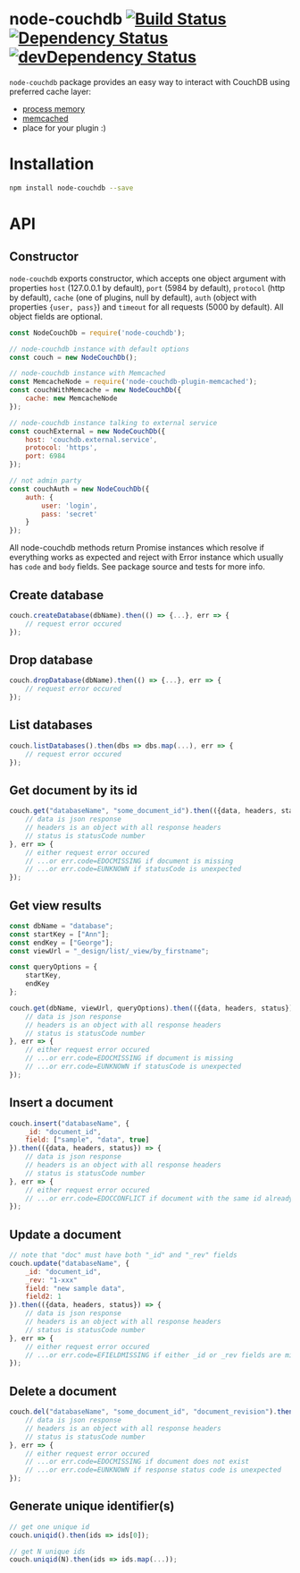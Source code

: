 # node-couchdb [![Build Status](https://secure.travis-ci.org/1999/node-couchdb.svg?branch=master)](http://travis-ci.org/1999/node-couchdb) [![Dependency Status](https://david-dm.org/1999/node-couchdb.svg)](https://david-dm.org/1999/node-couchdb) [![devDependency Status](https://david-dm.org/1999/node-couchdb/dev-status.svg)](https://david-dm.org/1999/node-couchdb#info=devDependencies)

`node-couchdb` package provides an easy way to interact with CouchDB using preferred cache layer:

 * [process memory](https://www.npmjs.com/package/node-couchdb-plugin-memory)
 * [memcached](https://www.npmjs.com/package/node-couchdb-plugin-memcached)
 * place for your plugin :)

# Installation
``` bash
npm install node-couchdb --save
```

# API
## Constructor
`node-couchdb` exports constructor, which accepts one object argument with properties `host` (127.0.0.1 by default), `port` (5984 by default), `protocol` (http by default), `cache` (one of plugins, null by default), `auth` (object with properties `{user, pass}`) and `timeout` for all requests (5000 by default). All object fields are optional.

```javascript
const NodeCouchDb = require('node-couchdb');

// node-couchdb instance with default options
const couch = new NodeCouchDb();

// node-couchdb instance with Memcached
const MemcacheNode = require('node-couchdb-plugin-memcached');
const couchWithMemcache = new NodeCouchDb({
    cache: new MemcacheNode
});

// node-couchdb instance talking to external service
const couchExternal = new NodeCouchDb({
    host: 'couchdb.external.service',
    protocol: 'https',
    port: 6984
});

// not admin party
const couchAuth = new NodeCouchDb({
    auth: {
        user: 'login',
        pass: 'secret'
    }
});
```

All node-couchdb methods return Promise instances which resolve if everything works as expected and reject with Error instance which usually has `code` and `body` fields. See package source and tests for more info.

## Create database
```javascript
couch.createDatabase(dbName).then(() => {...}, err => {
    // request error occured
});
```

## Drop database
```javascript
couch.dropDatabase(dbName).then(() => {...}, err => {
    // request error occured
});
```

## List databases
```javascript
couch.listDatabases().then(dbs => dbs.map(...), err => {
    // request error occured
});
```

## Get document by its id
```javascript
couch.get("databaseName", "some_document_id").then(({data, headers, status}) => {
    // data is json response
    // headers is an object with all response headers
    // status is statusCode number
}, err => {
    // either request error occured
    // ...or err.code=EDOCMISSING if document is missing
    // ...or err.code=EUNKNOWN if statusCode is unexpected
});
```

## Get view results
```javascript
const dbName = "database";
const startKey = ["Ann"];
const endKey = ["George"];
const viewUrl = "_design/list/_view/by_firstname";

const queryOptions = {
    startKey,
    endKey
};

couch.get(dbName, viewUrl, queryOptions).then(({data, headers, status}) => {
    // data is json response
    // headers is an object with all response headers
    // status is statusCode number
}, err => {
    // either request error occured
    // ...or err.code=EDOCMISSING if document is missing
    // ...or err.code=EUNKNOWN if statusCode is unexpected
});
```

## Insert a document
```javascript
couch.insert("databaseName", {
    _id: "document_id",
    field: ["sample", "data", true]
}).then(({data, headers, status}) => {
    // data is json response
    // headers is an object with all response headers
    // status is statusCode number
}, err => {
    // either request error occured
    // ...or err.code=EDOCCONFLICT if document with the same id already exists
});
```

## Update a document
```javascript
// note that "doc" must have both "_id" and "_rev" fields
couch.update("databaseName", {
    _id: "document_id",
    _rev: "1-xxx"
    field: "new sample data",
    field2: 1
}).then(({data, headers, status}) => {
    // data is json response
    // headers is an object with all response headers
    // status is statusCode number
}, err => {
    // either request error occured
    // ...or err.code=EFIELDMISSING if either _id or _rev fields are missing
});
```

## Delete a document
```javascript
couch.del("databaseName", "some_document_id", "document_revision").then(({data, headers, status}) => {
    // data is json response
    // headers is an object with all response headers
    // status is statusCode number
}, err => {
    // either request error occured
    // ...or err.code=EDOCMISSING if document does not exist
    // ...or err.code=EUNKNOWN if response status code is unexpected
});
```

## Generate unique identifier(s)
```javascript
// get one unique id
couch.uniqid().then(ids => ids[0]);

// get N unique ids
couch.uniqid(N).then(ids => ids.map(...));
```
